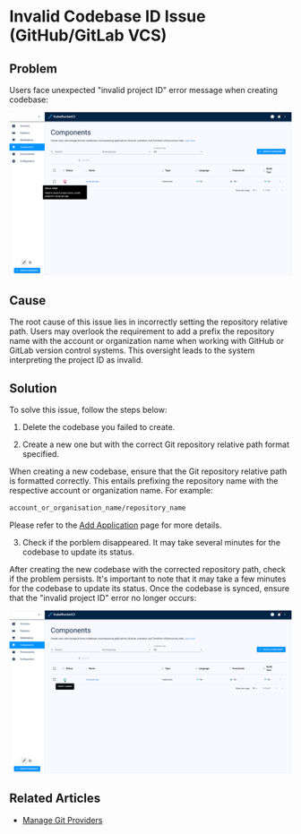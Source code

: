 # Invalid Codebase ID Issue (GitHub/GitLab VCS)

## Problem

Users face unexpected "invalid project ID" error message when creating codebase:

  ![Invalid project ID error](../../assets/operator-guide/invalid_codebase_name.png "Invalid project ID error")

## Cause

The root cause of this issue lies in incorrectly setting the repository relative path. Users may overlook the requirement to add a prefix the repository name with the account or organization name when working with GitHub or GitLab version control systems. This oversight leads to the system interpreting the project ID as invalid.

## Solution

To solve this issue, follow the steps below:

1. Delete the codebase you failed to create.

2. Create a new one but with the correct Git repository relative path format specified.

  When creating a new codebase, ensure that the Git repository relative path is formatted correctly. This entails prefixing the repository name with the respective account or organization name. For example:

  ```bash
  account_or_organisation_name/repository_name
  ```

  Please refer to the [Add Application](https://epam.github.io/edp-install/user-guide/add-application/) page for more details.

3. Check if the porblem disappeared. It may take several minutes for the codebase to update its status.

  After creating the new codebase with the corrected repository path, check if the problem persists. It's important to note that it may take a few minutes for the codebase to update its status. Once the codebase is synced, ensure that the "invalid project ID" error no longer occurs:

  ![Codebase created](../../assets/operator-guide/codebase_synced.png "Codebase created")

## Related Articles

* [Manage Git Providers](../../user-guide/add-git-server.md)
